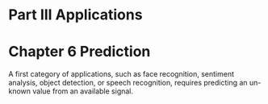 # Part III Applications

# Chapter 6 Prediction

 A first category of applications, such as face recognition, sentiment analysis, object detection, or speech recognition, requires predicting an un- known value from an available signal.
